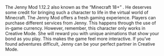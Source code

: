 The Jenny Mod 1.12.2 also known as the “Minecraft 18+” . He deserves some credit for bringing such a character to life in the virtual world of Minecraft. The Jenny Mod offers a fresh gaming experience. Players can purchase different services from Jenny. This happens through the use of in-game currency. However, remember, this character only works in Creative Mode. She will reward you with unique animations that show your bond as you play. This makes the game feel more interactive. If you’ve found adventures difficult, Jenny can be your perfect partner in Creative Mode.
